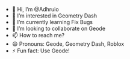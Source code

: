 - 👋 Hi, I’m @Adhruio
- 👀 I’m interested in Geometry Dash
- 🌱 I’m currently learning Fix Bugs
- 💞️ I’m looking to collaborate on Geode
- 📫 How to reach me?
- 😄 Pronouns: Geode, Geometry Dash, Roblox
- ⚡ Fun fact: Use Geode!

<!---
Adhruio/Adhruio is a ✨ special ✨ repository because its `README.md` (this file) appears on your GitHub profile.
You can click the Preview link to take a look at your changes.
--->
